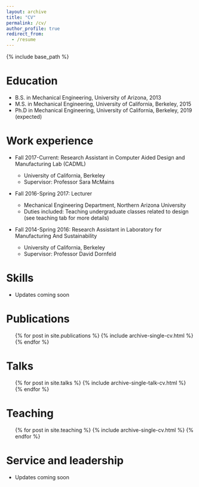 ```yaml
---
layout: archive
title: "CV"
permalink: /cv/
author_profile: true
redirect_from:
  - /resume
---
```


{% include base_path %}

Education
======
* B.S. in Mechanical Engineering, University of Arizona, 2013
* M.S. in Mechanical Engineering, University of California, Berkeley, 2015
* Ph.D in Mechanical Engineering, University of California, Berkeley, 2019 (expected)

Work experience
======
* Fall 2017-Current: Research Assistant in Computer Aided Design and Manufacturing Lab (CADML) 
  * University of California, Berkeley
  * Supervisor: Professor Sara McMains
  
* Fall 2016-Spring 2017: Lecturer 
  * Mechanical Engineering Department, Northern Arizona University
  * Duties included: Teaching undergraduate classes related to design (see teaching tab for more details)

* Fall 2014-Spring 2016: Research Assistant in Laboratory for Manufacturing And Sustainability
  * University of California, Berkeley
  * Supervisor: Professor David Dornfeld
  
Skills
======
* Updates coming soon

Publications
======
  <ul>{% for post in site.publications %}
    {% include archive-single-cv.html %}
  {% endfor %}</ul>
  
Talks
======
  <ul>{% for post in site.talks %}
    {% include archive-single-talk-cv.html %}
  {% endfor %}</ul>
  
Teaching
======
  <ul>{% for post in site.teaching %}
    {% include archive-single-cv.html %}
  {% endfor %}</ul>
  
Service and leadership
======
* Updates coming soon
